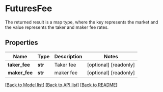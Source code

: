 # FuturesFee

The returned result is a map type, where the key represents the market and the value represents the taker and maker fee rates.
## Properties
Name | Type | Description | Notes
------------ | ------------- | ------------- | -------------
**taker_fee** | **str** | Taker fee | [optional] [readonly] 
**maker_fee** | **str** | maker fee | [optional] [readonly] 

[[Back to Model list]](../README.md#documentation-for-models) [[Back to API list]](../README.md#documentation-for-api-endpoints) [[Back to README]](../README.md)


